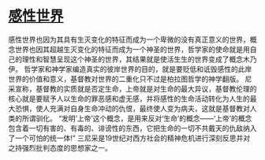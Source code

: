 # [感性世界](https://github.com/platojobs/SFLOG/issues/233)

感性世界也因为其具有生灭变化的特征而成为一个卑微的没有真正意义的世界，概念世界也因其超越生灭变化的特征而成为一个神圣的世界，哲学家的使命就是用自己的理性和智慧呈现这个神圣的世界，其结果就是使活生生的世界变成了概念木乃伊。
哲学家和神学家编造真实的彼岸世界的目的，就是要贬低和诋毁感性的此岸世界的价值和意义，基督教对世界的二重化只不过是柏拉图哲学的神学翻版。
尼采宣称，基督教的实质就是否定生命，上帝就是对生命的最大异议，基督教伦理的核心就是要赋予人以生命的罪恶感和虚无感，并将感性的生命活动转化为人生的最大恐惧，使人充满对自身生命冲动的仇恨，最终使人变为病夫，这就是基督教对人类的所谓驯化。
“发明‘上帝’这个概念，是用来反对‘生命’的概念——‘上帝’的概念包含着一切有害的、有毒的、诽谤性的东西，它把生命的一切不共戴天的仇敌纳入了一个可怕的统一体!”
三尼采是19世纪对西方社会的精神危机进行深刻反思并对之持强烈批判态度的思想家之一。